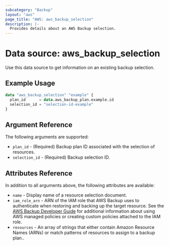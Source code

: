 ```yaml
---
subcategory: "Backup"
layout: "aws"
page_title: "AWS: aws_backup_selection"
description: |-
  Provides details about an AWS Backup selection.
---
```


# Data source: aws_backup_selection

Use this data source to get information on an existing backup selection.

## Example Usage

```terraform
data "aws_backup_selection" "example" {
  plan_id      = data.aws_backup_plan.example.id
  selection_id = "selection-id-example"
}
```

## Argument Reference

The following arguments are supported:

* `plan_id` - (Required) Backup plan ID associated with the selection of resources.
* `selection_id` - (Required) Backup selection ID.

## Attributes Reference

In addition to all arguments above, the following attributes are available:

* `name` - Display name of a resource selection document.
* `iam_role_arn` - ARN of the IAM role that AWS Backup uses to authenticate when restoring and backing up the target resource. See the [AWS Backup Developer Guide](https://docs.aws.amazon.com/aws-backup/latest/devguide/access-control.html#managed-policies) for additional information about using AWS managed policies or creating custom policies attached to the IAM role.
* `resources` - An array of strings that either contain Amazon Resource Names (ARNs) or match patterns of resources to assign to a backup plan..

<!-- cache-key: cdktf-0.17.0-pre.15 input-93cc07cdf2747dc64922fa671a97058b9694a71799583cbf8ecc0af9dd122d7e -->